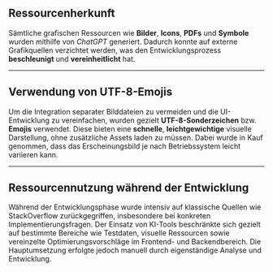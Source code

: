 ## Ressourcenherkunft

Sämtliche grafischen Ressourcen wie **Bilder**, **Icons**, **PDFs** und **Symbole** wurden mithilfe von *ChatGPT* generiert. Dadurch konnte auf externe Grafikquellen verzichtet werden, was den Entwicklungsprozess **beschleunigt** und **vereinheitlicht** hat.

---

## Verwendung von UTF-8-Emojis

Um die Integration separater Bilddateien zu vermeiden und die UI-Entwicklung zu vereinfachen, wurden gezielt **UTF-8-Sonderzeichen** bzw. **Emojis** verwendet. Diese bieten eine **schnelle**, **leichtgewichtige** visuelle Darstellung, ohne zusätzliche Assets laden zu müssen. Dabei wurde in Kauf genommen, dass das Erscheinungsbild je nach Betriebssystem leicht variieren kann.

---

## Ressourcennutzung während der Entwicklung

Während der Entwicklungsphase wurde intensiv auf klassische Quellen wie StackOverflow zurückgegriffen, insbesondere bei konkreten Implementierungsfragen. Der Einsatz von KI-Tools beschränkte sich gezielt auf bestimmte Bereiche wie Testdaten, visuelle Ressourcen sowie vereinzelte Optimierungsvorschläge im Frontend- und Backendbereich. Die Hauptumsetzung erfolgte jedoch manuell durch eigenständige Analyse und Entwicklung.